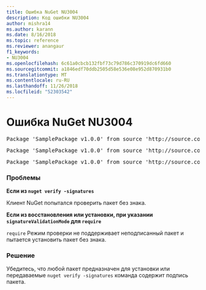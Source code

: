 ```yaml
---
title: Ошибка NuGet NU3004
description: Код ошибки NU3004
author: mishra14
ms.author: karann
ms.date: 8/16/2018
ms.topic: reference
ms.reviewer: anangaur
f1_keywords:
- NU3004
ms.openlocfilehash: 6c61a0cbcb132fbf73c79d786c370919dc6fd660
ms.sourcegitcommit: a1846edf70ddb2505d58e536e08e952d870931b0
ms.translationtype: MT
ms.contentlocale: ru-RU
ms.lasthandoff: 11/26/2018
ms.locfileid: "52303542"
---
```

# <a name="nuget-error-nu3004"></a>Ошибка NuGet NU3004

<pre>Package 'SamplePackage v1.0.0' from source 'http://source.com/index.json': The package is not signed.</pre>
<pre>Package 'SamplePackage v1.0.0' from source 'http://source.com/index.json': signatureValidationMode is set to require, so packages are allowed only if signed by trusted signers; however, this package is unsigned.</pre>
<pre>Package 'SamplePackage v1.0.0' from source 'http://source.com/index.json': This repository indicated that all its packages are repository signed; however, this package is unsigned.</pre>

### <a name="issue"></a>Проблемы

**Если из `nuget verify -signatures`**

Клиент NuGet попытался проверить пакет без знака.

**Если из восстановления или установки, при указании `signatureValidationMode` для `require`**

`require` Режим проверки не поддерживает неподписанный пакет и пытается установить пакет без знака.

### <a name="solution"></a>Решение

Убедитесь, что любой пакет предназначен для установки или передаваемые `nuget verify -signatures` команда содержит подпись пакета.
